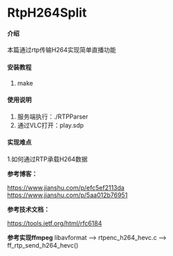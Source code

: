# RtpH264Split

#### 介绍

本篇通过rtp传输H264实现简单直播功能

#### 安装教程

1. make

#### 使用说明

1. 服务端执行：./RTPParser
2. 通过VLC打开：play.sdp

#### 实现难点

1.如何通过RTP承载H264数据

**参考博客：**

 https://www.jianshu.com/p/efc5ef2113da
 https://www.jianshu.com/p/5aa012b76951

**参考技术文档：**

 https://tools.ietf.org/html/rfc6184

**参考实现ffmpeg**
 libavformat
  --> rtpenc_h264_hevc.c
   --> ff_rtp_send_h264_hevc()
      
